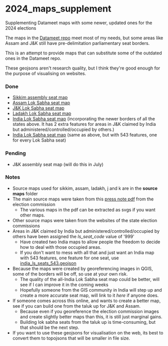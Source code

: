 # 2024_maps_supplement
Supplementing Datameet maps with some newer, updated ones for the 2024 elections

The maps in the [Datameet repo](https://github.com/datameet/maps) meet most of my needs, but some areas like Assam and J&K still have pre-delimitation parliamentary seat borders.

This is an attempt to provide maps that can substitute some of the outdated ones in the Datameet repo.

These geojsons aren't research quality, but I think they're good enough for the purpose of visualising on websites.

### Done
* [Sikkim assembly seat map](sikkim_assembly_updated.geojson)
* [Assam Lok Sabha seat map](assam_ls_new_borders.geojson)
* [J&K Lok Sabha seat map](j_and_k_ls_new_borders.geojson)
* [Ladakh Lok Sabha seat map](ladakh_ls_new_borders.geojson)
* [India Lok Sabha seat map](india_ls_seats_545.geojson) (incorporating the newer borders of all the states above. It has 2 extra features for areas in J&K claimed by India but administered/controlled/occupied by others.)
* [India Lok Sabha seat map](india_ls_seats_543.geojson) (same as above, but with 543 features, one for every Lok Sabha seat)

### Pending
* J&K assembly seat map (will do this in July)

### Notes
* Source maps used for sikkim, assam, ladakh, j and k are in the **source maps** folder
* The main source maps were taken from this [press note pdf](https://elections24.eci.gov.in/docs/press-note-no-23.pdf) from the election commission
  * The various maps in the pdf can be extracted as svgs if you want other maps.
* Other source maps were taken from the websites of the state election commissions
* Areas in J&K claimed by India but administered/controlled/occupied by others have been assigned the *ls_seat_code* value of '999'
  * Have created two India maps to allow people the freedom to decide how to deal with those occupied areas.
  * If you don't want to mess with all that and just want an India map with 543 features, one feature for one seat, use [india_ls_seats_543.geojson](india_ls_seats_543.geojson)
* Because the maps were created by georeferencing images in QGIS, some of the borders will be off, so use at your own risk.
  * The quality of the all-India Lok Sabha seat map could be better, will see if I can improve it in the coming weeks
  * Hopefully someone from the GIS community in India will step up and create a more accurate seat map, will link to it *here* if anyone does.
* If someone comes across this online, and wants to create a better map, see if you can build one from the taluk up for J&K and Assam.
  * Because even if you georeference the election commission images and create slightly better maps than this, it is still just marginal gains.
  * Building lok sabha seats from the taluk up is time-consuming, but that should be the next step.
* If you want to use these geojsons for visualisation on the web, its best to convert them to topojsons that will be smaller in file size.




